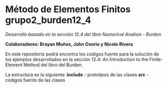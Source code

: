 # Método de Elementos Finitos grupo2_burden12_4 #
*Desarrollo basado en la sección 12.4 del libro Numerical Analisis - Burden*

**Colaboradores: Brayan Muñoz, John Osorio y Nicole Rivera**

En este repositorio podrá encontra los códigos fuente para la solución de los ejemplos desarrollados en la sección 
12.4: An Introduction to the Finite-Element Method del libro del Burden. 

La estructura es la siguiente: 
**include** - prototipos de las clases 
**src** - códigos fuente de las clases 


